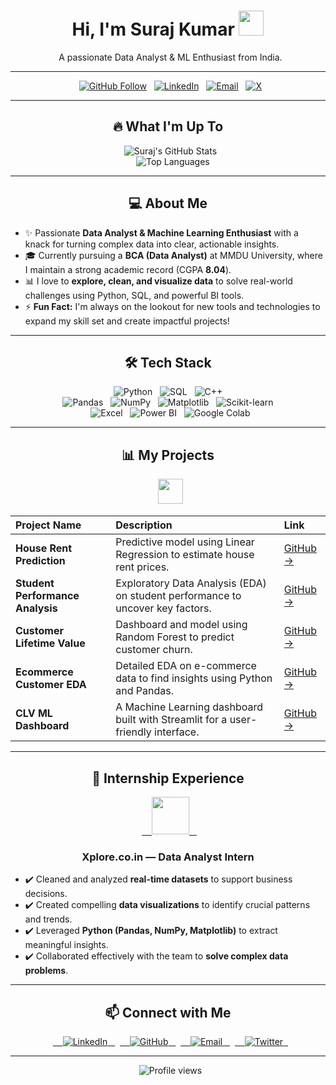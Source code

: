 <h1 align="center">Hi, I'm Suraj Kumar <img src="https://media.giphy.com/media/hvRJCLFzcasrR4ia7z/giphy.gif" width="40"></h1>

<p align="center">
  A passionate Data Analyst & ML Enthusiast from India.
</p>

---

<p align="center">
  <a href="https://github.com/surajpathak23"><img src="https://img.shields.io/github/followers/surajpathak23?label=Follow&style=social" alt="GitHub Follow" /></a>
  <a href="https://www.linkedin.com/in/suraj-kumar-2307skp/"><img src="https://img.shields.io/badge/LinkedIn-Connect-blue?style=social&logo=linkedin&logoColor=white" alt="LinkedIn" /></a>
  <a href="mailto:surajpathakdes@gmail.com"><img src="https://img.shields.io/badge/Email-Get In Touch-red?style=flat-square&logo=gmail&logoColor=white" alt="Email" /></a>
  <a href="https://x.com/suraj_pathak23"><img src="https://img.shields.io/badge/X-Follow Me-black?style=flat-square&logo=x&logoColor=white" alt="X" /></a>
</p>

---

<h2 align="center">🔥 What I'm Up To</h2>

<div align="center">
    <img src="https://github-readme-stats.vercel.app/api?username=surajpathak23&show_icons=true&theme=onedark&hide=prs,issues,contribs" alt="Suraj's GitHub Stats" />
  <br/>
    <img src="https://github-readme-stats.vercel.app/api/top-langs/?username=surajpathak23&theme=onedark&layout=compact&hide=css,html,jupyter%20notebook" alt="Top Languages" />
</div>

---

<h2 align="center">💻 About Me</h2>

- ✨ Passionate **Data Analyst & Machine Learning Enthusiast** with a knack for turning complex data into clear, actionable insights.
- 🎓 Currently pursuing a **BCA (Data Analyst)** at MMDU University, where I maintain a strong academic record (CGPA **8.04**).
- 📊 I love to **explore, clean, and visualize data** to solve real-world challenges using Python, SQL, and powerful BI tools.
- ⚡ **Fun Fact:** I'm always on the lookout for new tools and technologies to expand my skill set and create impactful projects!

---

<h2 align="center">🛠 Tech Stack</h2>

<p align="center">
  <img src="https://img.shields.io/badge/Python-3776AB?style=for-the-badge&logo=python&logoColor=white" alt="Python">
  <img src="https://img.shields.io/badge/SQL-007ACC?style=for-the-badge&logo=sql&logoColor=white" alt="SQL">
  <img src="https://img.shields.io/badge/C%2B%2B-00599C?style=for-the-badge&logo=c%2B%2B&logoColor=white" alt="C++">
  <br>
  <img src="https://img.shields.io/badge/Pandas-150458?style=for-the-badge&logo=pandas&logoColor=white" alt="Pandas">
  <img src="https://img.shields.io/badge/NumPy-013243?style=for-the-badge&logo=numpy&logoColor=white" alt="NumPy">
  <img src="https://img.shields.io/badge/Matplotlib-F8766D?style=for-the-badge&logo=matplotlib&logoColor=white" alt="Matplotlib">
  <img src="https://img.shields.io/badge/Scikit--learn-0F4C81?style=for-the-badge&logo=scikit-learn&logoColor=white" alt="Scikit-learn">
  <br>
  <img src="https://img.shields.io/badge/Excel-217346?style=for-the-badge&logo=microsoft-excel&logoColor=white" alt="Excel">
  <img src="https://img.shields.io/badge/PowerBI-F2C811?style=for-the-badge&logo=microsoft-power-bi&logoColor=black" alt="Power BI">
  <img src="https://img.shields.io/badge/Google%20Colab-F9AB00?style=for-the-badge&logo=google-colab&logoColor=white" alt="Google Colab">
</p>

---

<h2 align="center">📊 My Projects</h2>

<div align="center">
  <img src="https://media.giphy.com/media/3ohs4xPu3F0C6jVxEE/giphy.gif" width="40" />
</div>

| Project Name | Description | Link |
| :--- | :--- | :--- |
| **House Rent Prediction** | Predictive model using Linear Regression to estimate house rent prices. | [GitHub →](https://github.com/surajpathak23/House-Rent-Prediction) |
| **Student Performance Analysis** | Exploratory Data Analysis (EDA) on student performance to uncover key factors. | [GitHub →](https://github.com/surajpathak23/Student-Performance-Analysis) |
| **Customer Lifetime Value** | Dashboard and model using Random Forest to predict customer churn. | [GitHub →](https://github.com/surajpathak23/Customer-Churn-Prediction) |
| **Ecommerce Customer EDA** | Detailed EDA on e-commerce data to find insights using Python and Pandas. | [GitHub →](https://github.com/surajpathak23/Ecommerce-Customer-EDA) |
| **CLV ML Dashboard** | A Machine Learning dashboard built with Streamlit for a user-friendly interface. | [GitHub →](https://github.com/surajpathak23/CLV-ML-Dashboard) |

---

<h2 align="center">🎯 Internship Experience</h2>

<div align="center">
  <a href="https://www.xplore.co.in/">
    <img src="https://user-images.githubusercontent.com/74038190/190445766-3d71927c-3676-43b9-a938-4e892c57c48f.gif" width="60" />
  </a>
  <h3>Xplore.co.in — Data Analyst Intern</h3>
</div>

- ✔️ Cleaned and analyzed **real-time datasets** to support business decisions.
- ✔️ Created compelling **data visualizations** to identify crucial patterns and trends.
- ✔️ Leveraged **Python (Pandas, NumPy, Matplotlib)** to extract meaningful insights.
- ✔️ Collaborated effectively with the team to **solve complex data problems**.

---

<h2 align="center">📫 Connect with Me</h2>

<p align="center">
  <a href="https://www.linkedin.com/in/suraj-kumar-2307skp/" target="_blank">
    <img src="https://img.shields.io/badge/LinkedIn-0077B5?style=for-the-badge&logo=linkedin&logoColor=white" alt="LinkedIn" />
  </a>
  <a href="https://github.com/surajpathak23" target="_blank">
    <img src="https://img.shields.io/badge/GitHub-100000?style=for-the-badge&logo=github&logoColor=white" alt="GitHub" />
  </a>
  <a href="mailto:surajpathakdes@gmail.com" target="_blank">
    <img src="https://img.shields.io/badge/Gmail-D14836?style=for-the-badge&logo=gmail&logoColor=white" alt="Email" />
  </a>
  <a href="https://x.com/suraj_pathak23" target="_blank">
    <img src="https://img.shields.io/badge/Twitter-1DA1F2?style=for-the-badge&logo=twitter&logoColor=white" alt="Twitter" />
  </a>
</p>

---
<div align="center">
  <img src="https://komarev.com/ghpvc/?username=surajpathak23&style=for-the-badge&color=blue" alt="Profile views" />
</div>
